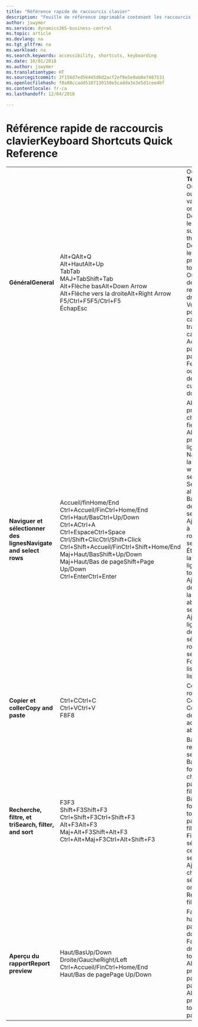 ```yaml
---
title: "Référence rapide de raccourcis clavier"
description: "Feuille de référence imprimable contenant les raccourcis clavier les plus populaires."
author: jswymer
ms.service: dynamics365-business-central
ms.topic: article
ms.devlang: na
ms.tgt_pltfrm: na
ms.workload: na
ms.search.keywords: accessibility, shortcuts, keyboarding
ms.date: 10/01/2018
ms.author: jswymer
ms.translationtype: HT
ms.sourcegitcommit: 3f158d7ed56445d6d2acf2ef8e5e9ab8e7487531
ms.openlocfilehash: f0a88ccadd5107130150e5cadda3e3e5d1cee4bf
ms.contentlocale: fr-ca
ms.lasthandoff: 12/04/2018

---
```


# <a name="keyboard-shortcuts-quick-reference"></a><span data-ttu-id="10c86-103">Référence rapide de raccourcis clavier</span><span class="sxs-lookup"><span data-stu-id="10c86-103">Keyboard Shortcuts Quick Reference</span></span>

||||  
|----------------|-----------|----------------|
|<span data-ttu-id="10c86-104">**Général**</span><span class="sxs-lookup"><span data-stu-id="10c86-104">**General**</span></span>|<span data-ttu-id="10c86-105">Alt+Q</span><span class="sxs-lookup"><span data-stu-id="10c86-105">Alt+Q</span></span><br /><span data-ttu-id="10c86-106">Alt+Haut</span><span class="sxs-lookup"><span data-stu-id="10c86-106">Alt+Up</span></span><br /><span data-ttu-id="10c86-107">Tab</span><span class="sxs-lookup"><span data-stu-id="10c86-107">Tab</span></span><br /><span data-ttu-id="10c86-108">MAJ+Tab</span><span class="sxs-lookup"><span data-stu-id="10c86-108">Shift+Tab</span></span><br /><span data-ttu-id="10c86-109">Alt+Flèche bas</span><span class="sxs-lookup"><span data-stu-id="10c86-109">Alt+Down Arrow</span></span><br /><span data-ttu-id="10c86-110">Alt+Flèche vers la droite</span><span class="sxs-lookup"><span data-stu-id="10c86-110">Alt+Right Arrow</span></span><br /><span data-ttu-id="10c86-111">F5/Ctrl+F5</span><span class="sxs-lookup"><span data-stu-id="10c86-111">F5/Ctrl+F5</span></span><br /><span data-ttu-id="10c86-112">Échap</span><span class="sxs-lookup"><span data-stu-id="10c86-112">Esc</span></span>|<span data-ttu-id="10c86-113">Ouvrir **Dites-moi**</span><span class="sxs-lookup"><span data-stu-id="10c86-113">Open **Tell me**</span></span><br /><span data-ttu-id="10c86-114">Ouvrir une info-bulle ou une erreur de validation</span><span class="sxs-lookup"><span data-stu-id="10c86-114">Open tooltip or validation error</span></span><br /><span data-ttu-id="10c86-115">Déplacer le focus sur le contrôle suivant</span><span class="sxs-lookup"><span data-stu-id="10c86-115">Move focus to the next control</span></span><br /><span data-ttu-id="10c86-116">Déplacer le focus sur le contrôle précédent</span><span class="sxs-lookup"><span data-stu-id="10c86-116">Move focus to the previous control</span></span><br /><span data-ttu-id="10c86-117">Ouvrir un menu déroulant ou une recherche</span><span class="sxs-lookup"><span data-stu-id="10c86-117">Open a drop-down or look up</span></span><br /><span data-ttu-id="10c86-118">Voir les transactions pour la valeur calculée</span><span class="sxs-lookup"><span data-stu-id="10c86-118">See the transactions for calculated value</span></span><br /><span data-ttu-id="10c86-119">Actualiser/recharger la page</span><span class="sxs-lookup"><span data-stu-id="10c86-119">Refresh/reload page</span></span><br /><span data-ttu-id="10c86-120">Fermer la page actuelle ou la liste déroulante.</span><span class="sxs-lookup"><span data-stu-id="10c86-120">Close the current page or drop-down.</span></span>|
|<span data-ttu-id="10c86-121">**Naviguer et sélectionner des lignes**</span><span class="sxs-lookup"><span data-stu-id="10c86-121">**Navigate and select rows**</span></span>| <span data-ttu-id="10c86-122">Accueil/fin</span><span class="sxs-lookup"><span data-stu-id="10c86-122">Home/End</span></span><br /><span data-ttu-id="10c86-123">Ctrl+Accueil/Fin</span><span class="sxs-lookup"><span data-stu-id="10c86-123">Ctrl+Home/End</span></span> <br /><span data-ttu-id="10c86-124">Ctrl+Haut/Bas</span><span class="sxs-lookup"><span data-stu-id="10c86-124">Ctrl+Up/Down</span></span><br /><span data-ttu-id="10c86-125">Ctrl+A</span><span class="sxs-lookup"><span data-stu-id="10c86-125">Ctrl+A</span></span> <br /><span data-ttu-id="10c86-126">Ctrl+Espace</span><span class="sxs-lookup"><span data-stu-id="10c86-126">Ctrl+Space</span></span><br /><span data-ttu-id="10c86-127">Ctrl/Shift+Clic</span><span class="sxs-lookup"><span data-stu-id="10c86-127">Ctrl/Shift+Click</span></span><br /><span data-ttu-id="10c86-128">Ctrl+Shift+Accueil/Fin</span><span class="sxs-lookup"><span data-stu-id="10c86-128">Ctrl+Shift+Home/End</span></span><br /><span data-ttu-id="10c86-129">Maj+Haut/Bas</span><span class="sxs-lookup"><span data-stu-id="10c86-129">Shift+Up/Down</span></span><br /><span data-ttu-id="10c86-130">Maj+Haut/Bas de page</span><span class="sxs-lookup"><span data-stu-id="10c86-130">Shift+Page Up/Down</span></span><br /><span data-ttu-id="10c86-131">Ctrl+Enter</span><span class="sxs-lookup"><span data-stu-id="10c86-131">Ctrl+Enter</span></span>| <span data-ttu-id="10c86-132">Aller au premier/dernier champ</span><span class="sxs-lookup"><span data-stu-id="10c86-132">Go to first/last field</span></span><br /><span data-ttu-id="10c86-133">Aller à la première/dernière ligne</span><span class="sxs-lookup"><span data-stu-id="10c86-133">Go to first/last row</span></span><br /><span data-ttu-id="10c86-134">Naviguer sans perdre la sélection</span><span class="sxs-lookup"><span data-stu-id="10c86-134">Navigate without losing selection</span></span><br /><span data-ttu-id="10c86-135">Sélectionner tout</span><span class="sxs-lookup"><span data-stu-id="10c86-135">Select all</span></span><br /><span data-ttu-id="10c86-136">Basculer la sélection de ligne</span><span class="sxs-lookup"><span data-stu-id="10c86-136">Toggle row selection</span></span><br /> <span data-ttu-id="10c86-137">Ajoutez la ou les lignes à la sélection</span><span class="sxs-lookup"><span data-stu-id="10c86-137">Add the row/rows to the selection</span></span><br /><span data-ttu-id="10c86-138">Étendre la sélection à la première/dernière ligne</span><span class="sxs-lookup"><span data-stu-id="10c86-138">Extend selection to first/last row</span></span><br /><span data-ttu-id="10c86-139">Ajouter une ligne au-dessus/au dessous de la sélection</span><span class="sxs-lookup"><span data-stu-id="10c86-139">Add row above/below to selection</span></span><br /><span data-ttu-id="10c86-140">Ajouter toutes les lignes visibles au-dessus/dessous de la sélection</span><span class="sxs-lookup"><span data-stu-id="10c86-140">Add all visible rows above/below to selection</span></span><br /><span data-ttu-id="10c86-141">Focus hors de la liste</span><span class="sxs-lookup"><span data-stu-id="10c86-141">Focus out of the list</span></span>|
|<span data-ttu-id="10c86-142">**Copier et coller**</span><span class="sxs-lookup"><span data-stu-id="10c86-142">**Copy and paste**</span></span>|<span data-ttu-id="10c86-143">Ctrl+C</span><span class="sxs-lookup"><span data-stu-id="10c86-143">Ctrl+C</span></span><br /><span data-ttu-id="10c86-144">Ctrl+V</span><span class="sxs-lookup"><span data-stu-id="10c86-144">Ctrl+V</span></span><br /><span data-ttu-id="10c86-145">F8</span><span class="sxs-lookup"><span data-stu-id="10c86-145">F8</span></span>|<span data-ttu-id="10c86-146">Copier les lignes</span><span class="sxs-lookup"><span data-stu-id="10c86-146">Copy rows</span></span><br /><span data-ttu-id="10c86-147">Coller lignes</span><span class="sxs-lookup"><span data-stu-id="10c86-147">Paste rows</span></span><br /><span data-ttu-id="10c86-148">Copier le champ au-dessus dans la ligne actuelle</span><span class="sxs-lookup"><span data-stu-id="10c86-148">Copy field above into current row</span></span>|
|<span data-ttu-id="10c86-149">**Recherche, filtre, et tri**</span><span class="sxs-lookup"><span data-stu-id="10c86-149">**Search, filter, and sort**</span></span>|<span data-ttu-id="10c86-150">F3</span><span class="sxs-lookup"><span data-stu-id="10c86-150">F3</span></span><br /><span data-ttu-id="10c86-151">Shift+F3</span><span class="sxs-lookup"><span data-stu-id="10c86-151">Shift+F3</span></span><br /><span data-ttu-id="10c86-152">Ctrl+Shift+F3</span><span class="sxs-lookup"><span data-stu-id="10c86-152">Ctrl+Shift+F3</span></span><br /><span data-ttu-id="10c86-153">Alt+F3</span><span class="sxs-lookup"><span data-stu-id="10c86-153">Alt+F3</span></span><br /><span data-ttu-id="10c86-154">Maj+Alt+F3</span><span class="sxs-lookup"><span data-stu-id="10c86-154">Shift+Alt+F3</span></span><br /><span data-ttu-id="10c86-155">Ctrl+Alt+Maj+F3</span><span class="sxs-lookup"><span data-stu-id="10c86-155">Ctrl+Alt+Shift+F3</span></span>|<span data-ttu-id="10c86-156">Basculer la recherche</span><span class="sxs-lookup"><span data-stu-id="10c86-156">Toggle search</span></span><br /><span data-ttu-id="10c86-157">Basculer le volet Filtre ; focus sur les filtres de champ</span><span class="sxs-lookup"><span data-stu-id="10c86-157">Toggle filter pane; focus on field filters</span></span><br /><span data-ttu-id="10c86-158">Basculer le volet Filtre ; focus sur les filtres de totaux</span><span class="sxs-lookup"><span data-stu-id="10c86-158">Toggle filter pane; focus on totals filters</span></span><br /><span data-ttu-id="10c86-159">Filtrer la valeur sélectionnée de cellules</span><span class="sxs-lookup"><span data-stu-id="10c86-159">Filter on selected cell value</span></span><br /><span data-ttu-id="10c86-160">Ajouter un filtre au champ sélectionnée</span><span class="sxs-lookup"><span data-stu-id="10c86-160">Add filter on selected field</span></span><br /><span data-ttu-id="10c86-161">Réinitialiser les filtres</span><span class="sxs-lookup"><span data-stu-id="10c86-161">Reset filters</span></span>|
|<span data-ttu-id="10c86-162">**Aperçu du rapport**</span><span class="sxs-lookup"><span data-stu-id="10c86-162">**Report preview**</span></span>|<span data-ttu-id="10c86-163">Haut/Bas</span><span class="sxs-lookup"><span data-stu-id="10c86-163">Up/Down</span></span><br /><span data-ttu-id="10c86-164">Droite/Gauche</span><span class="sxs-lookup"><span data-stu-id="10c86-164">Right/Left</span></span><br /><span data-ttu-id="10c86-165">Ctrl+Accueil/Fin</span><span class="sxs-lookup"><span data-stu-id="10c86-165">Ctrl+Home/End</span></span><br /><span data-ttu-id="10c86-166">Haut/Bas de page</span><span class="sxs-lookup"><span data-stu-id="10c86-166">Page Up/Down</span></span>|<span data-ttu-id="10c86-167">Faire défiler vers le haut et le bas de la page</span><span class="sxs-lookup"><span data-stu-id="10c86-167">Scroll up and down the page</span></span><br /><span data-ttu-id="10c86-168">Faire défiler vers la droite/la gauche</span><span class="sxs-lookup"><span data-stu-id="10c86-168">Scroll to the right/left</span></span> <br /><span data-ttu-id="10c86-169">Aller à la première/dernière page</span><span class="sxs-lookup"><span data-stu-id="10c86-169">Go to the first/last page</span></span><br /><span data-ttu-id="10c86-170">Aller à la page précédente/suivante</span><span class="sxs-lookup"><span data-stu-id="10c86-170">Go to the previous/next page</span></span>|

